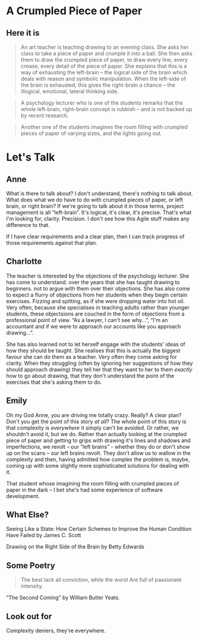 # A Crumpled Piece of Paper

## Here it is
>An art teacher is teaching drawing to an evening class.  She asks her class to take a piece of paper and crumple it into a ball.  She then asks them to draw the crumpled piece of paper, to draw every line, every crease, every detail of the piece of paper. She explains that this is a way of exhausting the left-brain – the logical side of the brain which deals with reason and symbolic manipulation. When the left-side of the brain is exhausted, this gives the right-brain a chance – the illogical, emotional, lateral thinking side. 

>A psychology lecturer who is one of the students remarks that the whole left-brain, right-brain concept is rubbish – and is not backed up by recent research.

>Another one of the students imagines the room filling with crumpled pieces of paper of varying sizes, and the lights going out.


# Let's Talk
## Anne
What is there to talk about? I don't understand, there's nothing to talk about. What does what we do have to do with crumpled pieces of paper, or left brain, or right brain? If we're going to talk about it in those terms, project management is all “left-brain”.  It's logical, it's clear, it's precise.  That's what I'm looking for, clarity.  Precision.  I don't see how this Agile stuff makes any difference to that.

If I have clear requirements and a clear plan, then I can track progress of those requirements against that plan.

## Charlotte
The teacher is interested by the objections of the psychology lecturer. She has come to understand. over the years that she has taught drawing to beginners. not to argue with them over their objections. She has also come to expect a flurry of objections from her students when they begin certain exercises. Fizzing and spitting, as if she were dropping water into hot oil. Very often, because she specialises in teaching adults rather than younger students, these objectsions are couched in the form of objections from a professional point of view. “As a lawyer, I can't see why...”, “I'm an accountant and if we were to approach our accounts like you approach drawing...”.

She has also learned not to let herself engage with the students' ideas of how they should be taught. She realises that this is actually the biggest favour she can do them as a teacher. Very often they come asking for clarity. When they struggling (often by ignoring her suggestions of how they should approach drawing) they tell her that they want to her to them *exactly* how to go about drawing, that they don't understand the point of the exercises that she's asking them to do.

## Emily
Oh my God Anne, you are driving me totally crazy. Really? A clear plan? Don't you get the point of this story *at all*? The whole point of this story is that complexity is *everywhere* it simply can't be avoided. Or rather, we shouldn't avoid it, but we do. Rather than actually looking at the crumpled piece of paper  and getting to grips with drawing it's lines and shadows and imperfections, we revolt – our “left brains” - whether they do or don't show up on the scans – our left brains revolt.  They don't allow us to wallow in the complexity and then, having admitted how complex the problem is, maybe, coming up with some slightly more sophisticated solutions for dealing with it.

That student whose imagining the room filling with crumpled pieces of paper in the dark – I bet she's had some experience of software development.

## What Else?
Seeing Like a State: How Certain Schemes to Improve the Human Condition Have Failed by James C. Scott

Drawing on the Right Side of the Brain by Betty Edwards
## Some Poetry
>The best lack all conviction, while the worst
>Are full of passionate intensity.

“The Second Coming” by William Butler Yeats.

## Look out for
Complexity deniers, they're everywhere.
